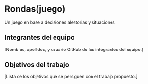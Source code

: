 # Rondas(juego)

Un juego en base a decisiones aleatorias y situaciones 

## Integrantes del equipo

[Nombres, apellidos, y usuario GitHub de los integrantes del equipo.]

## Objetivos del trabajo

[Lista de los objetivos que se persiguen con el trabajo propuesto.]
